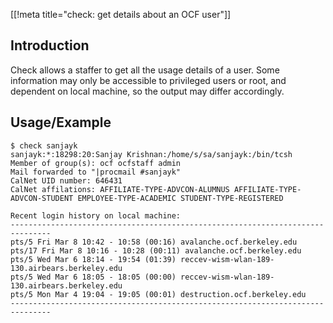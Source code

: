 [[!meta title="check: get details about an OCF user"]]

## Introduction

Check allows a staffer to get all the usage details of a user. Some information
may only be accessible to privileged users or root, and dependent on local
machine, so the output may differ accordingly.

## Usage/Example

    $ check sanjayk
    sanjayk:*:18298:20:Sanjay Krishnan:/home/s/sa/sanjayk:/bin/tcsh
    Member of group(s): ocf ocfstaff admin
    Mail forwarded to "|procmail #sanjayk"
    CalNet UID number: 646431
    CalNet affilations: AFFILIATE-TYPE-ADVCON-ALUMNUS AFFILIATE-TYPE-ADVCON-STUDENT EMPLOYEE-TYPE-ACADEMIC STUDENT-TYPE-REGISTERED

    Recent login history on local machine:
    -------------------------------------------------------------------------------
    pts/5 Fri Mar 8 10:42 - 10:58 (00:16) avalanche.ocf.berkeley.edu
    pts/17 Fri Mar 8 10:16 - 10:28 (00:11) avalanche.ocf.berkeley.edu
    pts/5 Wed Mar 6 18:14 - 19:54 (01:39) reccev-wism-wlan-189-130.airbears.berkeley.edu
    pts/5 Wed Mar 6 18:05 - 18:05 (00:00) reccev-wism-wlan-189-130.airbears.berkeley.edu
    pts/5 Mon Mar 4 19:04 - 19:05 (00:01) destruction.ocf.berkeley.edu
    -------------------------------------------------------------------------------
